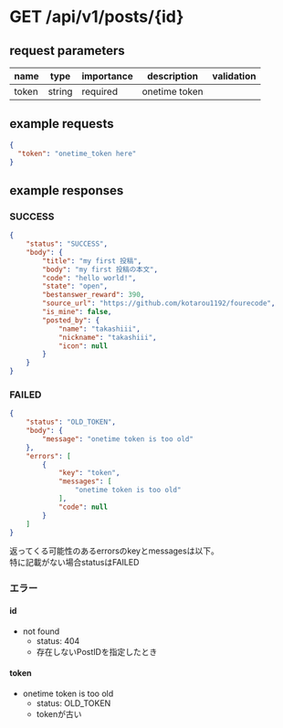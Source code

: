 # GET /api/v1/posts/{id}
## request parameters
| name | type | importance | description | validation | 
| ---- | ---- | ---------- | ----------- | ---------- | 
| token | string | required | onetime token |            | 
## example requests
```json
{
  "token": "onetime_token here"
}
```
## example responses
### SUCCESS
```json
{
    "status": "SUCCESS",
    "body": {
        "title": "my first 投稿",
        "body": "my first 投稿の本文",
        "code": "hello world!",
        "state": "open",
        "bestanswer_reward": 390,
        "source_url": "https://github.com/kotarou1192/fourecode",
        "is_mine": false,
        "posted_by": {
            "name": "takashiii",
            "nickname": "takashiii",
            "icon": null
        }
    }
}
```
### FAILED
```json
{
    "status": "OLD_TOKEN",
    "body": {
        "message": "onetime token is too old"
    },
    "errors": [
        {
            "key": "token",
            "messages": [
                "onetime token is too old"
            ],
            "code": null
        }
    ]
}
```
返ってくる可能性のあるerrorsのkeyとmessagesは以下。  
特に記載がない場合statusはFAILED
### エラー
#### id
- not found
  - status: 404
  - 存在しないPostIDを指定したとき
#### token
- onetime token is too old
  - status: OLD_TOKEN
  - tokenが古い
  